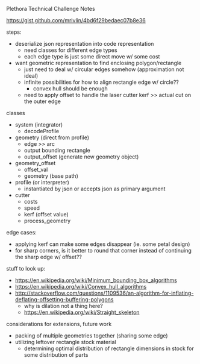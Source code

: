 Plethora Technical Challenge Notes

https://gist.github.com/mrivlin/4bd6f29bedaec07b8e36

steps:
- deserialize json representation into code representation
    - need classes for different edge types
    - each edge type is just some direct move w/ some cost
- want geometric representation to find enclosing polygon/rectangle
    - just need to deal w/ circular edges somehow (approximation not ideal)
    - infinite possibilities for how to align rectangle edge w/ circle??
        - convex hull should be enough
    - need to apply offset to handle the laser cutter kerf >> actual cut on the outer edge

classes
- system (integrator)
    - decodeProfile
- geometry (direct from profile)
    - edge >> arc
    - output bounding rectangle
    - output_offset (generate new geometry object)
- geometry_offset 
    - offset_val
    - geometry (base path)
- profile (or interpreter)
    - instantiated by json or accepts json as primary argument
- cutter
    - costs
    - speed 
    - kerf (offset value)
    - process_geometry

edge cases:
- applying kerf can make some edges disappear (ie. some petal design)
- for sharp corners, is it better to round that corner instead of continuing the sharp edge w/ offset??

stuff to look up:
- https://en.wikipedia.org/wiki/Minimum_bounding_box_algorithms
- https://en.wikipedia.org/wiki/Convex_hull_algorithms
- http://stackoverflow.com/questions/1109536/an-algorithm-for-inflating-deflating-offsetting-buffering-polygons
    - why is dilation not a thing here?
    - https://en.wikipedia.org/wiki/Straight_skeleton

considerations for extensions, future work
- packing of multiple geometries together (sharing some edge)
- utilizing leftover rectangle stock material
    - determining optimal distribution of rectangle dimensions in stock for some distribution of parts